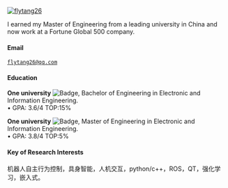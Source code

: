 [![flytang26](https://img.shields.io/badge/flytang26-github-blue?logo=github)](https://github.com/flytang26)

I earned my Master of Engineering from a leading university in China and now work at a Fortune Global 500 company.

#### Email  
<code>flytang26@qq.com</code>  


#### Education  
**One university** ![Badge](https://img.shields.io/badge/985%20211%20%E5%8F%8C%E4%B8%80%E6%B5%81A-blue), Bachelor of Engineering in Electronic and Information Engineering.  
• GPA: 3.6/4                TOP:15% 

**One university** ![Badge](https://img.shields.io/badge/985%20211%20%E5%8F%8C%E4%B8%80%E6%B5%81A-blue), Master of Engineering in Electronic and Information Engineering.  
• GPA: 3.8/4                TOP:5%

#### Key of Research Interests  
机器人自主行为控制，具身智能，人机交互，python/c++，ROS，QT，强化学习，嵌入式。